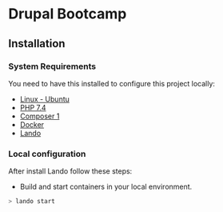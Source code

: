 # Drupal Bootcamp

## Installation

### System Requirements

You need to have this installed to configure this project locally:

- [Linux - Ubuntu](https://ubuntu.com/download/desktop)
- [PHP 7.4](https://www.digitalocean.com/community/tutorials/how-to-install-php-7-4-and-set-up-a-local-development-environment-on-ubuntu-20-04)
- [Composer 1](https://getcomposer.org/)
- [Docker](https://www.docker.com/)
- [Lando](https://docs.lando.dev/)

### Local configuration

After install Lando follow these steps:

- Build and start containers in your local environment.
```sh
> lando start
```
